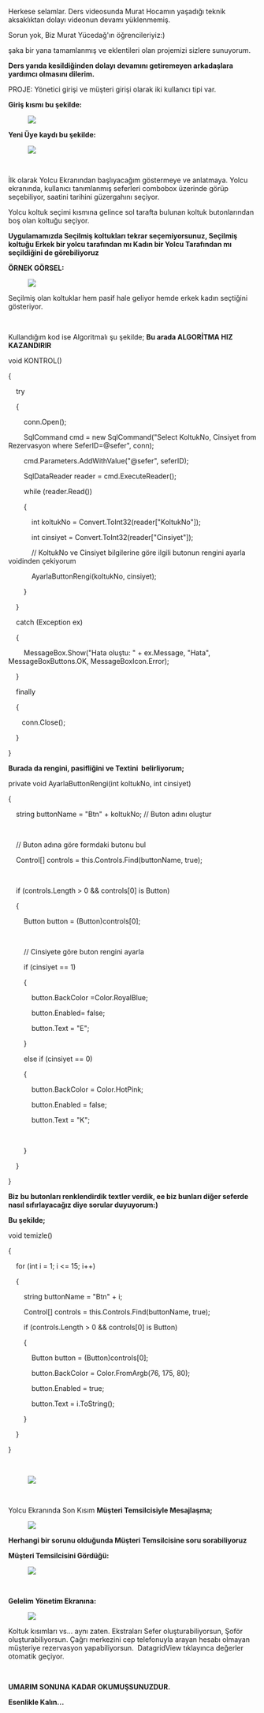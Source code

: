 <p>Herkese selamlar. Ders videosunda Murat Hocamın yaşadığı teknik aksaklıktan dolayı videonun devamı yüklenmemiş. </p>

<p>Sorun yok, Biz Murat Yücedağ'ın öğrencileriyiz:)</p>

<p>şaka bir yana tamamlanmış ve eklentileri olan projemizi sizlere sunuyorum.</p>

<p><strong>Ders yarıda kesildiğinden dolayı devamını getiremeyen arkadaşlara yardımcı olmasını dilerim. </strong></p>

<p>PROJE: Yönetici girişi ve müşteri girişi olarak iki kullanıcı tipi var. </p>

<p><strong>Giriş kısmı bu şekilde:</strong></p>

<figure><img src="https://img-c.udemycdn.com/redactor/raw/q_and_a/2024-02-19_13-30-34-5b2bf1f9f3853d68a0cf5bd813191ac9.png"></figure>

<p><strong>Yeni Üye kaydı bu şekilde:</strong></p>

<figure><img src="https://img-c.udemycdn.com/redactor/raw/q_and_a/2024-02-19_13-30-34-a6224024a6c5ea70e027e8d048543a9d.png"></figure>

<p><br></p>

<p>İlk olarak Yolcu Ekranından başlıyacağım göstermeye ve anlatmaya. Yolcu ekranında, kullanıcı tanımlanmış seferleri combobox üzerinde görüp seçebiliyor, saatini tarihini güzergahını seçiyor. </p>

<p>Yolcu koltuk seçimi kısmına gelince sol tarafta bulunan koltuk butonlarından boş olan koltuğu seçiyor.</p>

<p><strong>Uygulamamızda Seçilmiş koltukları tekrar seçemiyorsunuz, Seçilmiş koltuğu Erkek bir yolcu tarafından mı Kadın bir Yolcu Tarafından mı seçildiğini de görebiliyoruz</strong></p>

<p><strong>ÖRNEK GÖRSEL:</strong></p>

<figure><img src="https://img-c.udemycdn.com/redactor/raw/q_and_a/2024-02-19_13-30-34-f270eeae748dc1f81061e3690feea7a6.png"></figure>

<p>Seçilmiş olan koltuklar hem pasif hale geliyor hemde erkek kadın seçtiğini gösteriyor. </p>

<p><br></p>

<p>Kullandığım kod ise Algoritmalı şu şekilde; <strong>Bu arada ALGORİTMA HIZ KAZANDIRIR</strong></p>

<p>void KONTROL()</p>

<p>{</p>

<p>&nbsp; &nbsp; try</p>

<p>&nbsp; &nbsp; {</p>

<p>&nbsp; &nbsp; &nbsp; &nbsp; conn.Open();</p>

<p>&nbsp; &nbsp; &nbsp; &nbsp; SqlCommand cmd = new SqlCommand("Select KoltukNo, Cinsiyet from Rezervasyon where SeferID=@sefer", conn);</p>

<p>&nbsp; &nbsp; &nbsp; &nbsp; cmd.Parameters.AddWithValue("@sefer", seferID);</p>

<p>&nbsp; &nbsp; &nbsp; &nbsp; SqlDataReader reader = cmd.ExecuteReader();</p>

<p>&nbsp; &nbsp; &nbsp; &nbsp; while (reader.Read())</p>

<p>&nbsp; &nbsp; &nbsp; &nbsp; {</p>

<p>&nbsp; &nbsp; &nbsp; &nbsp; &nbsp; &nbsp; int koltukNo = Convert.ToInt32(reader["KoltukNo"]);</p>

<p>&nbsp; &nbsp; &nbsp; &nbsp; &nbsp; &nbsp; int cinsiyet = Convert.ToInt32(reader["Cinsiyet"]);</p>

<p>&nbsp; &nbsp; &nbsp; &nbsp; &nbsp; &nbsp; // KoltukNo ve Cinsiyet bilgilerine göre ilgili butonun rengini ayarla voidinden çekiyorum</p>

<p>&nbsp; &nbsp; &nbsp; &nbsp; &nbsp; &nbsp; AyarlaButtonRengi(koltukNo, cinsiyet);</p>

<p>&nbsp; &nbsp; &nbsp; &nbsp; }</p>

<p>&nbsp; &nbsp; }</p>

<p>&nbsp; &nbsp; catch (Exception ex)</p>

<p>&nbsp; &nbsp; {</p>

<p>&nbsp; &nbsp; &nbsp; &nbsp; MessageBox.Show("Hata oluştu: " + ex.Message, "Hata", MessageBoxButtons.OK, MessageBoxIcon.Error);</p>

<p>&nbsp; &nbsp; }</p>

<p>&nbsp; &nbsp; finally</p>

<p>&nbsp; &nbsp; {</p>

<p>&nbsp; &nbsp; &nbsp; &nbsp;conn.Close();</p>

<p>&nbsp; &nbsp; }</p>

<p>}</p>

<p><strong>Burada da rengini, pasifliğini ve Textini&nbsp; belirliyorum;</strong></p>

<p>private void AyarlaButtonRengi(int koltukNo, int cinsiyet)</p>

<p>{</p>

<p>&nbsp; &nbsp; string buttonName = "Btn" + koltukNo; // Buton adını oluştur</p>

<p><br></p>

<p>&nbsp; &nbsp; // Buton adına göre formdaki butonu bul</p>

<p>&nbsp; &nbsp; Control[] controls = this.Controls.Find(buttonName, true);</p>

<p><br></p>

<p>&nbsp; &nbsp; if (controls.Length &gt; 0 &amp;&amp; controls[0] is Button)</p>

<p>&nbsp; &nbsp; {</p>

<p>&nbsp; &nbsp; &nbsp; &nbsp; Button button = (Button)controls[0];</p>

<p><br></p>

<p>&nbsp; &nbsp; &nbsp; &nbsp; // Cinsiyete göre buton rengini ayarla</p>

<p>&nbsp; &nbsp; &nbsp; &nbsp; if (cinsiyet == 1)</p>

<p>&nbsp; &nbsp; &nbsp; &nbsp; {</p>

<p>&nbsp; &nbsp; &nbsp; &nbsp; &nbsp; &nbsp; button.BackColor =Color.RoyalBlue;</p>

<p>&nbsp; &nbsp; &nbsp; &nbsp; &nbsp; &nbsp; button.Enabled= false;</p>

<p>&nbsp; &nbsp; &nbsp; &nbsp; &nbsp; &nbsp; button.Text = "E";</p>

<p>&nbsp; &nbsp; &nbsp; &nbsp; }</p>

<p>&nbsp; &nbsp; &nbsp; &nbsp; else if (cinsiyet == 0)</p>

<p>&nbsp; &nbsp; &nbsp; &nbsp; {</p>

<p>&nbsp; &nbsp; &nbsp; &nbsp; &nbsp; &nbsp; button.BackColor = Color.HotPink;</p>

<p>&nbsp; &nbsp; &nbsp; &nbsp; &nbsp; &nbsp; button.Enabled = false;</p>

<p>&nbsp; &nbsp; &nbsp; &nbsp; &nbsp; &nbsp; button.Text = "K";</p>

<p>&nbsp; &nbsp; &nbsp; &nbsp; &nbsp; &nbsp; </p>

<p>&nbsp; &nbsp; &nbsp; &nbsp; }</p>

<p>&nbsp; &nbsp; }</p>

<p>}</p>

<p><strong>Biz bu butonları renklendirdik textler verdik, ee biz bunları diğer seferde nasıl sıfırlayacağız diye sorular duyuyorum:) </strong></p>

<p><strong>Bu şekilde;</strong></p>

<p>void temizle()</p>

<p>{</p>

<p>&nbsp; &nbsp; for (int i = 1; i &lt;= 15; i++)</p>

<p>&nbsp; &nbsp; {</p>

<p>&nbsp; &nbsp; &nbsp; &nbsp; string buttonName = "Btn" + i;</p>

<p>&nbsp; &nbsp; &nbsp; &nbsp; Control[] controls = this.Controls.Find(buttonName, true);</p>

<p>&nbsp; &nbsp; &nbsp; &nbsp; if (controls.Length &gt; 0 &amp;&amp; controls[0] is Button)</p>

<p>&nbsp; &nbsp; &nbsp; &nbsp; {</p>

<p>&nbsp; &nbsp; &nbsp; &nbsp; &nbsp; &nbsp; Button button = (Button)controls[0];</p>

<p>&nbsp; &nbsp; &nbsp; &nbsp; &nbsp; &nbsp; button.BackColor = Color.FromArgb(76, 175, 80);</p>

<p>&nbsp; &nbsp; &nbsp; &nbsp; &nbsp; &nbsp; button.Enabled = true;</p>

<p>&nbsp; &nbsp; &nbsp; &nbsp; &nbsp; &nbsp; button.Text = i.ToString();</p>

<p>&nbsp; &nbsp; &nbsp; &nbsp; }</p>

<p>&nbsp; &nbsp; }</p>

<p>}</p>

<p><br></p>

<figure><img src="https://img-c.udemycdn.com/redactor/raw/q_and_a/2024-02-19_13-30-34-fc02c72ef475127c99b384252a8e7c99.png"></figure>

<p><br></p>

<p>Yolcu Ekranında Son Kısım <strong>Müşteri Temsilcisiyle Mesajlaşma;</strong></p>

<figure><img src="https://img-c.udemycdn.com/redactor/raw/q_and_a/2024-02-19_13-30-34-e0b4a6133956d3af4e1e1a58e8818fb9.png"></figure>

<p> <strong>Herhangi bir sorunu olduğunda Müşteri Temsilcisine soru sorabiliyoruz</strong></p>

<p><strong>Müşteri Temsilcisini Gördüğü:</strong></p>

<figure><img src="https://img-c.udemycdn.com/redactor/raw/q_and_a/2024-02-19_13-30-34-5138512905ce176c211efcc9f2b53611.png"></figure>

<p><br></p>

<p><strong>Gelelim Yönetim Ekranına:</strong></p>

<figure><img src="https://img-c.udemycdn.com/redactor/raw/q_and_a/2024-02-19_13-30-34-6a3b908b4a8be5fa26c1e5aa331a1da4.png"></figure>

<p>Koltuk kısımları vs... aynı zaten. Ekstraları Sefer oluşturabiliyorsun, Şoför oluşturabiliyorsun. Çağrı merkezini cep telefonuyla arayan hesabı olmayan müşteriye rezervasyon yapabiliyorsun.&nbsp; DatagridView tıklayınca değerler otomatik geçiyor.</p>

<p><br></p>


<p><strong>UMARIM SONUNA KADAR OKUMUŞSUNUZDUR.&nbsp; 

<p><strong>Esenlikle Kalın...</strong></p>

